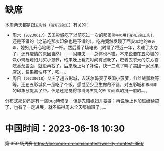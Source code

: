 
# 缺席

本周两天都是跟`五彩城`（`清河万象汇`）有关的：
- 周六（`20230617`）去五彩城吃了以前吃过一次的那家`黑牛の場(清河万象汇店)`，还是不错的（之前吃那次印象也是不错的）。吃完竟然发现了西安本地的`茶话弄`，媳妇儿开心地喝了一杯。然后看了场电影（时隔了将近一年，太难了太卷了，还有疫情的原因当然）——[闪电侠](https://movie.douban.com/subject/3011317/)——总体也不错。本来说要在五彩城的沃尔玛给媳妇儿买小菠萝，结果晚上看完时间有点晚了，赶着去农大的东方宫吃番茄盖面，就没再找了。后来晚上为了补偿，快十二点了叫了美团一家水果店送，结果都快坏了，唉。。。
- 周日（`20230618`）又去了趟五彩城，去沃尔玛买了泰国小菠萝，红丝绒蛋糕等等。还在五彩城负一层吃了个饭，感觉至少卫生做的不错，对五彩城和`橡树湾`的印象分提高了些。但是还是觉得橡树湾五期的外立面真的挺一般的。。。

分布式那边还是有一些bug待修复，但是先陪媳妇儿要紧；再说晚上也加班继续搞了，也有了一定进展，就不搞得周末全天都加班了。。。

# 中国时间：2023-06-18 10:30

~~第 350 场周赛 https://leetcode-cn.com/contest/weekly-contest-350/~~

